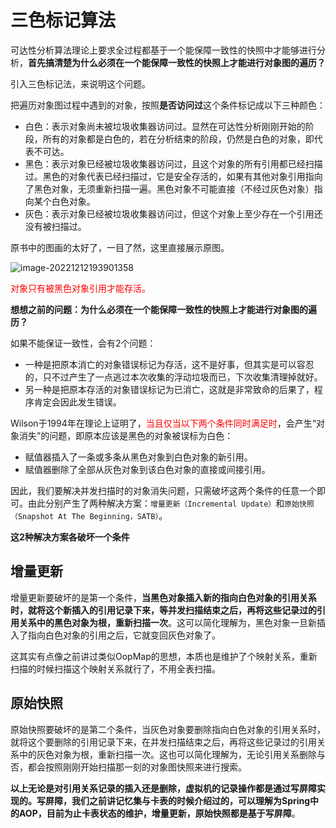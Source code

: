# 三色标记算法

可达性分析算法理论上要求全过程都基于一个能保障一致性的快照中才能够进行分析，**首先搞清楚为什么必须在一个能保障一致性的快照上才能进行对象图的遍历？**

引入三色标记法，来说明这个问题。

把遍历对象图过程中遇到的对象，按照**是否访问过**这个条件标记成以下三种颜色：

- 白色：表示对象尚未被垃圾收集器访问过。显然在可达性分析刚刚开始的阶段，所有的对象都是白色的，若在分析结束的阶段，仍然是白色的对象，即代表不可达。
- 黑色：表示对象已经被垃圾收集器访问过，且这个对象的所有引用都已经扫描过。黑色的对象代表已经扫描过，它是安全存活的，如果有其他对象引用指向了黑色对象，无须重新扫描一遍。黑色对象不可能直接（不经过灰色对象）指向某个白色对象。
- 灰色：表示对象已经被垃圾收集器访问过，但这个对象上至少存在一个引用还没有被扫描过。

原书中的图画的太好了，一目了然，这里直接展示原图。

![image-20221212193901358](https://cdn.jsdelivr.net/gh/ZhengShuHai/PicGo-MarkDown/img/jvm/202212181150277.png)

<font color=red>对象只有被黑色对象引用才能存活。</font>

**想想之前的问题：为什么必须在一个能保障一致性的快照上才能进行对象图的遍历？**

如果不能保证一致性，会有2个问题：

- 一种是把原本消亡的对象错误标记为存活，这不是好事，但其实是可以容忍的，只不过产生了一点逃过本次收集的浮动垃圾而已，下次收集清理掉就好。
- 另一种是把原本存活的对象错误标记为已消亡，这就是非常致命的后果了，程序肯定会因此发生错误。

Wilson于1994年在理论上证明了，<font color=red>当且仅当以下两个条件同时满足时</font>，会产生“对象消失”的问题，即原本应该是黑色的对象被误标为白色：

- 赋值器插入了一条或多条从黑色对象到白色对象的新引用。
- 赋值器删除了全部从灰色对象到该白色对象的直接或间接引用。

因此，我们要解决并发扫描时的对象消失问题，只需破坏这两个条件的任意一个即可。由此分别产生了两种解决方案：`增量更新（Incremental Update）`和`原始快照（Snapshot At The Beginning，SATB）`。

**这2种解决方案各破坏一个条件**

## 增量更新

增量更新要破坏的是第一个条件，**当黑色对象插入新的指向白色对象的引用关系时，就将这个新插入的引用记录下来，等并发扫描结束之后，再将这些记录过的引用关系中的黑色对象为根，重新扫描一次**。这可以简化理解为，黑色对象一旦新插入了指向白色对象的引用之后，它就变回灰色对象了。

这其实有点像之前讲过类似OopMap的思想，本质也是维护了个映射关系，重新扫描的时候扫描这个映射关系就行了，不用全表扫描。

## 原始快照

原始快照要破坏的是第二个条件，当灰色对象要删除指向白色对象的引用关系时，就将这个要删除的引用记录下来，在并发扫描结束之后，再将这些记录过的引用关系中的灰色对象为根，重新扫描一次。这也可以简化理解为，无论引用关系删除与否，都会按照刚刚开始扫描那一刻的对象图快照来进行搜索。

**以上无论是对引用关系记录的插入还是删除，虚拟机的记录操作都是通过写屏障实现的。写屏障，我们之前讲记忆集与卡表的时候介绍过的，可以理解为Spring中的AOP，目前为止卡表状态的维护，增量更新，原始快照都是基于写屏障**。